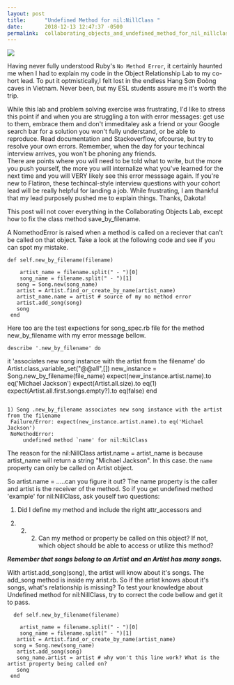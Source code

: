 ```yaml
---
layout: post
title:      "Undefined Method for nil:NillClass "
date:       2018-12-13 12:47:37 -0500
permalink:  collaborating_objects_and_undefined_method_for_nil_nillclass
---
```




![](http://i.imgur.com/XGrLxn3.jpghttp://)


Having never fully understood Ruby's `No Method Error`, it certainly haunted me when I had to explain my code in the Object Relationship Lab to my co-hort lead. To put it optmistically,I felt lost in the endless Hang Sơn Đoòng caves in Vietnam. Never been, but my ESL students assure me it's worth the trip. 

While this lab and problem solving exercise was frustrating, I'd like to stress this point if and when you are struggling a ton with error messages: get use to them, embrace them and don't immeditaley ask a friend or your Google search bar for a solution you won't fully understand, or be able to reproduce. Read documentation and Stackoverflow, ofcourse, but try to resolve your own errors. Remember, when the day for your techincal interview  arrives, you won't be phoning any friends.  
There are points where you will need to be told what to write, but the more you push yourself, the more you will internalize what you've learned for the next time and you will VERY likely see this error messsage again. If you're new to Flatiron, these techincal-style interview questions with your cohort lead will be really helpful for landing a job. While frustrating, I am thankful that my lead purposely pushed me to explain things. Thanks, Dakota!

This post will not cover everything in the Collaborating Objects Lab, except how to fix the class method save_by_filename.

A NomethodError is raised when a method is called on a reciever that can't be called on that object. Take a look at the following code and see if you can spot my mistake. 

```
def self.new_by_filename(filename)
  
    artist_name = filename.split(" - ")[0]
    song_name = filename.split(" - ")[1]
   song = Song.new(song_name)
   artist = Artist.find_or_create_by_name(artist_name)
   artist_name.name = artist # source of my no method error
   artist.add_song(song)
   song
 end
```
 
 
 Here too are the test expections for song_spec.rb file for the method new_by_filename with my error message bellow.

```
describe '.new_by_filename' do

  ```
  it 'associates new song instance with the artist from the filename' do
      Artist.class_variable_set("@@all",[])
      new_instance = Song.new_by_filename(file_name)
      expect(new_instance.artist.name).to eq('Michael Jackson')
      expect(Artist.all.size).to eq(1)
      expect(Artist.all.first.songs.empty?).to eq(false)
    end
```
```
		
		
	
		
```
1) Song .new_by_filename associates new song instance with the artist from the filename
 Failure/Error: expect(new_instance.artist.name).to eq('Michael Jackson')
 NoMethodError:
	 undefined method `name' for nil:NilClass
```

The reason for the nil:NillClass artist.name = artist_name is because artist_name will return a string "Michael Jackson". In this case. the `name` property can only be called on Artist object.


So artist.name = .....can you figure it out? The name property is the caller and artist is the receiver of the method. So if you get undefined method 'example' for nil:NillClass, ask youself two questions: 

1) Did I define my method and include the right attr_accessors and 

3) 2) 2) Can my method or property be called on this object? If not, which object should be able to access or utilize this method? 

***Remember that songs belong to an Artist and an Artist has many songs.*** 

With  artist.add_song(song), the artist will know about it's songs. The add_song method is inside my arist.rb. So if the artist knows about it's songs, what's relationship is missing? To test your knowledge about Undefined method for nil:NillClass, try to correct the code bellow and get it to pass. 

```
  def self.new_by_filename(filename)

    artist_name = filename.split(" - ")[0]
    song_name = filename.split(" - ")[1]
   artist = Artist.find_or_create_by_name(artist_name)
  song = Song.new(song_name)
   artist.add_song(song)
   song_name.artist = artist # why won't this line work? What is the artist property being called on? 
   song
 end
```


